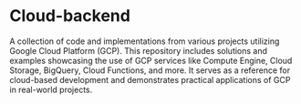# Cloud-backend

A collection of code and implementations from various projects utilizing Google Cloud Platform (GCP). This repository includes solutions and examples showcasing the use of GCP services like Compute Engine, Cloud Storage, BigQuery, Cloud Functions, and more. It serves as a reference for cloud-based development and demonstrates practical applications of GCP in real-world projects.
